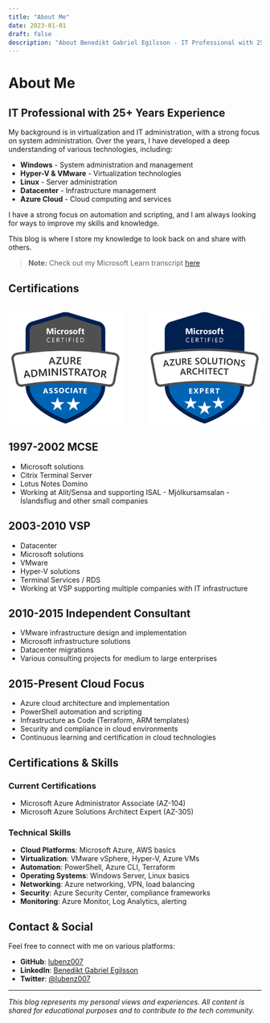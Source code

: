 ```yaml
---
title: "About Me"
date: 2023-01-01
draft: false
description: "About Benedikt Gabriel Egilsson - IT Professional with 25+ years experience"
---
```


# About Me

## IT Professional with 25+ Years Experience

My background is in virtualization and IT administration, with a strong focus on system administration. Over the years, I have developed a deep understanding of various technologies, including:

- **Windows** - System administration and management
- **Hyper-V & VMware** - Virtualization technologies  
- **Linux** - Server administration
- **Datacenter** - Infrastructure management
- **Azure Cloud** - Cloud computing and services

I have a strong focus on automation and scripting, and I am always looking for ways to improve my skills and knowledge.

This blog is where I store my knowledge to look back on and share with others.

> **Note:** Check out my Microsoft Learn transcript [here](https://learn.microsoft.com/en-us/users/lubenz007/transcript/v25q3ipzxz65rjr?tab=credentials-tab&source=docs)

## Certifications

<div style="display: flex; justify-content: space-between; margin: 2rem 0;">
  <img src="/assets/img/blog/azure-administrator-associate.png" alt="Azure Administrator Associate" style="width: 45%;">
  <img src="/assets/img/blog/azure-solutions-architect-expert.png" alt="Azure Solutions Architect Expert" style="width: 45%;">
</div>

## 1997-2002 MCSE
* Microsoft solutions
* Citrix Terminal Server  
* Lotus Notes Domino
* Working at Alit/Sensa and supporting ISAL - Mjólkursamsalan - Íslandsflug and other small companies

## 2003-2010 VSP
* Datacenter
* Microsoft solutions
* VMware
* Hyper-V solutions
* Terminal Services / RDS
* Working at VSP supporting multiple companies with IT infrastructure

## 2010-2015 Independent Consultant
* VMware infrastructure design and implementation
* Microsoft infrastructure solutions
* Datacenter migrations
* Various consulting projects for medium to large enterprises

## 2015-Present Cloud Focus
* Azure cloud architecture and implementation
* PowerShell automation and scripting
* Infrastructure as Code (Terraform, ARM templates)
* Security and compliance in cloud environments
* Continuous learning and certification in cloud technologies

## Certifications & Skills

### Current Certifications
* Microsoft Azure Administrator Associate (AZ-104)
* Microsoft Azure Solutions Architect Expert (AZ-305)

### Technical Skills
* **Cloud Platforms**: Microsoft Azure, AWS basics
* **Virtualization**: VMware vSphere, Hyper-V, Azure VMs
* **Automation**: PowerShell, Azure CLI, Terraform
* **Operating Systems**: Windows Server, Linux basics
* **Networking**: Azure networking, VPN, load balancing
* **Security**: Azure Security Center, compliance frameworks
* **Monitoring**: Azure Monitor, Log Analytics, alerting

## Contact & Social

Feel free to connect with me on various platforms:

* **GitHub**: [lubenz007](https://github.com/lubenz007)
* **LinkedIn**: [Benedikt Gabriel Egilsson](https://www.linkedin.com/in/benedikt-gabríel-egilsson-b7295684)
* **Twitter**: [@lubenz007](https://twitter.com/lubenz007)

---

*This blog represents my personal views and experiences. All content is shared for educational purposes and to contribute to the tech community.*